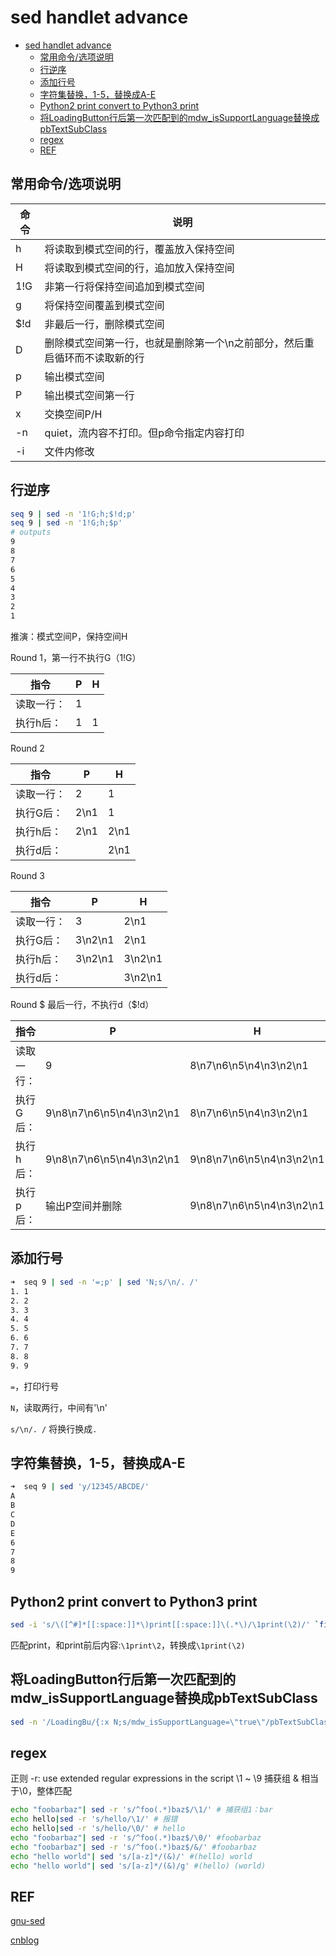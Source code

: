 # sed handlet advance

- [sed handlet advance](#sed-handlet-advance)
	- [常用命令/选项说明](#常用命令选项说明)
	- [行逆序](#行逆序)
	- [添加行号](#添加行号)
	- [字符集替换，1-5，替换成A-E](#字符集替换1-5替换成a-e)
	- [Python2 print convert to Python3 print](#python2-print-convert-to-python3-print)
	- [将LoadingButton行后第一次匹配到的mdw_isSupportLanguage替换成pbTextSubClass](#将loadingbutton行后第一次匹配到的mdw_issupportlanguage替换成pbtextsubclass)
	- [regex](#regex)
	- [REF](#ref)

## 常用命令/选项说明

| 命令 | 说明                                                                       |
| ---- | -------------------------------------------------------------------------- |
| h    | 将读取到模式空间的行，覆盖放入保持空间                                     |
| H    | 将读取到模式空间的行，追加放入保持空间                                     |
| 1!G  | 非第一行将保持空间追加到模式空间                                           |
| g    | 将保持空间覆盖到模式空间                                                   |
| $!d  | 非最后一行，删除模式空间                                                   |
| D    | 删除模式空间第一行，也就是删除第一个\n之前部分，然后重启循环而不读取新的行 |
| p    | 输出模式空间                                                               |
| P    | 输出模式空间第一行                                                         |
| x    | 交换空间P/H                                                                |
| -n   | quiet，流内容不打印。但p命令指定内容打印                                   |
| -i   | 文件内修改                                                                 |

## 行逆序

```Bash
seq 9 | sed -n '1!G;h;$!d;p'
seq 9 | sed -n '1!G;h;$p'
# outputs
9
8
7
6
5
4
3
2
1
```

推演：模式空间P，保持空间H

Round 1，第一行不执行G（1!G）

| 指令       | P   | H   |
| ---------- | --- | --- |
| 读取一行： | 1   |
| 执行h后：  | 1   | 1   |

Round 2

| 指令       | P    | H    |
| ---------- | ---- | ---- |
| 读取一行： | 2    | 1    |
| 执行G后：  | 2\n1 | 1    |
| 执行h后：  | 2\n1 | 2\n1 |
| 执行d后：  |      | 2\n1 |

Round 3

| 指令       | P       | H       |
| ---------- | ------- | ------- |
| 读取一行： | 3       | 2\n1    |
| 执行G后：  | 3\n2\n1 | 2\n1    |
| 执行h后：  | 3\n2\n1 | 3\n2\n1 |
| 执行d后：  |         | 3\n2\n1 |

Round $ 最后一行，不执行d（$!d）

| 指令       | P                         | H                         |
| ---------- | ------------------------- | ------------------------- |
| 读取一行： | 9                         | 8\n7\n6\n5\n4\n3\n2\n1    |
| 执行G后：  | 9\n8\n7\n6\n5\n4\n3\n2\n1 | 8\n7\n6\n5\n4\n3\n2\n1    |
| 执行h后：  | 9\n8\n7\n6\n5\n4\n3\n2\n1 | 9\n8\n7\n6\n5\n4\n3\n2\n1 |
| 执行p后：  | 输出P空间并删除           | 9\n8\n7\n6\n5\n4\n3\n2\n1 |

## 添加行号

```Bash
➜  seq 9 | sed -n '=;p' | sed 'N;s/\n/. /'
1. 1
2. 2
3. 3
4. 4
5. 5
6. 6
7. 7
8. 8
9. 9
```

`=`，打印行号

`N`，读取两行，中间有'\n'

`s/\n/. /` 将换行换成`.`

## 字符集替换，1-5，替换成A-E

```Bash
➜  seq 9 | sed 'y/12345/ABCDE/'
A
B
C
D
E
6
7
8
9
```

## Python2 print convert to Python3 print

```Bash
sed -i 's/\([^#]*[[:space:]]*\)print[[:space:]]\(.*\)/\1print(\2)/' `find . -name "*.py"`
```

匹配print，和print前后内容:`\1print\2`，转换成`\1print(\2)`

## 将LoadingButton行后第一次匹配到的mdw_isSupportLanguage替换成pbTextSubClass

```Bash
sed -n '/LoadingBu/{:x N;s/mdw_isSupportLanguage=\"true\"/pbTextSubClass=\"com.segway.robotic.module.widgets.SRTextView\"/;T x}'
```

## regex

正则
-r: use  extended regular expressions in the script
\1 ~ \9 捕获组
& 相当于\0，整体匹配

```Bash
echo "foobarbaz"| sed -r 's/^foo(.*)baz$/\1/' # 捕获组1：bar
echo hello|sed -r 's/hello/\1/'	# 报错
echo hello|sed -r 's/hello/\0/'	# hello
echo "foobarbaz"| sed -r 's/^foo(.*)baz$/\0/' #foobarbaz
echo "foobarbaz"| sed -r 's/^foo(.*)baz$/&/' #foobarbaz
echo "hello world"| sed 's/[a-z]*/(&)/' #(hello) world
echo "hello world"| sed 's/[a-z]*/(&)/g' #(hello) (world)
```

## REF

[gnu-sed](http://www.gnu.org/software/sed/manual/sed.html)

[cnblog](https://www.cnblogs.com/qyddbear/p/3405021.html)
